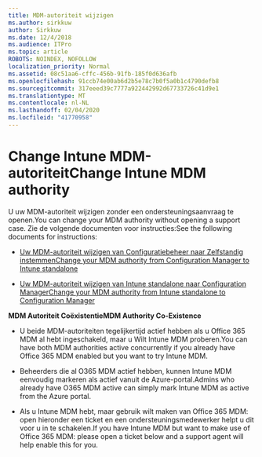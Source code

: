 ```yaml
---
title: MDM-autoriteit wijzigen
ms.author: sirkkuw
author: Sirkkuw
ms.date: 12/4/2018
ms.audience: ITPro
ms.topic: article
ROBOTS: NOINDEX, NOFOLLOW
localization_priority: Normal
ms.assetid: 08c51aa6-cffc-456b-91fb-185f0d636afb
ms.openlocfilehash: 91ccb74e00ab6d2b5e78c7b0f5a0b1c4790defb8
ms.sourcegitcommit: 317eeed39c7777a922442992d67733726c41d9e1
ms.translationtype: MT
ms.contentlocale: nl-NL
ms.lasthandoff: 02/04/2020
ms.locfileid: "41770958"
---
```

# <a name="change-intune-mdm-authority"></a><span data-ttu-id="33e8d-102">Change Intune MDM-autoriteit</span><span class="sxs-lookup"><span data-stu-id="33e8d-102">Change Intune MDM authority</span></span>

<span data-ttu-id="33e8d-103">U uw MDM-autoriteit wijzigen zonder een ondersteuningsaanvraag te openen.</span><span class="sxs-lookup"><span data-stu-id="33e8d-103">You can change your MDM authority without opening a support case.</span></span> <span data-ttu-id="33e8d-104">Zie de volgende documenten voor instructies:</span><span class="sxs-lookup"><span data-stu-id="33e8d-104">See the following documents for instructions:</span></span>
  
- [<span data-ttu-id="33e8d-105">Uw MDM-autoriteit wijzigen van Configuratiebeheer naar Zelfstandig instemmen</span><span class="sxs-lookup"><span data-stu-id="33e8d-105">Change your MDM authority from Configuration Manager to Intune standalone</span></span>](https://docs.microsoft.com/configmgr/mdm/deploy-use/migrate-change-mdm-authority)
    
- [<span data-ttu-id="33e8d-106">Uw MDM-autoriteit wijzigen van Intune standalone naar Configuration Manager</span><span class="sxs-lookup"><span data-stu-id="33e8d-106">Change your MDM authority from Intune standalone to Configuration Manager</span></span>](https://docs.microsoft.com/configmgr/mdm/deploy-use/change-mdm-authority)
    
 <span data-ttu-id="33e8d-107">**MDM Autoriteit Coëxistentie**</span><span class="sxs-lookup"><span data-stu-id="33e8d-107">**MDM Authority Co-Existence**</span></span>
  
- <span data-ttu-id="33e8d-108">U beide MDM-autoriteiten tegelijkertijd actief hebben als u Office 365 MDM al hebt ingeschakeld, maar u Wilt Intune MDM proberen.</span><span class="sxs-lookup"><span data-stu-id="33e8d-108">You can have both MDM authorities active concurrently if you already have Office 365 MDM enabled but you want to try Intune MDM.</span></span>
    
- <span data-ttu-id="33e8d-109">Beheerders die al O365 MDM actief hebben, kunnen Intune MDM eenvoudig markeren als actief vanuit de Azure-portal.</span><span class="sxs-lookup"><span data-stu-id="33e8d-109">Admins who already have O365 MDM active can simply mark Intune MDM as active from the Azure portal.</span></span>
    
- <span data-ttu-id="33e8d-110">Als u Intune MDM hebt, maar gebruik wilt maken van Office 365 MDM: open hieronder een ticket en een ondersteuningsmedewerker helpt u dit voor u in te schakelen.</span><span class="sxs-lookup"><span data-stu-id="33e8d-110">If you have Intune MDM but want to make use of Office 365 MDM: please open a ticket below and a support agent will help enable this for you.</span></span>
    

